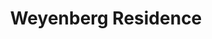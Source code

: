 ---
layout: post
title:  Weyenberg Residence
image: residential.jpg
categories: residential projects
---